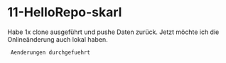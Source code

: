 # 11-HelloRepo-skarl


Habe 1x clone ausgeführt und pushe Daten zurück.
Jetzt möchte ich die Onlineänderung auch lokal haben.


     Aenderungen durchgefuehrt

  
